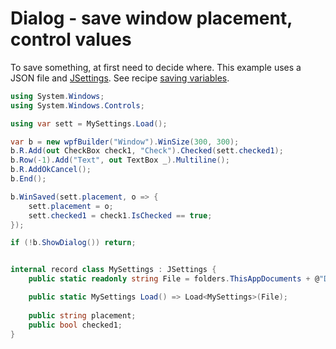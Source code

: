 # Dialog - save window placement, control values
To save something, at first need to decide where. This example uses a JSON file and <a href='/api/Au.Types.JSettings.html'>JSettings</a>. See recipe <a href='Saving variables, settings.md'>saving variables</a>.

```csharp
using System.Windows;
using System.Windows.Controls;

using var sett = MySettings.Load();

var b = new wpfBuilder("Window").WinSize(300, 300);
b.R.Add(out CheckBox check1, "Check").Checked(sett.checked1);
b.Row(-1).Add("Text", out TextBox _).Multiline();
b.R.AddOkCancel();
b.End();

b.WinSaved(sett.placement, o => {
	sett.placement = o;
	sett.checked1 = check1.IsChecked == true;
});

if (!b.ShowDialog()) return;


internal record class MySettings : JSettings {
	public static readonly string File = folders.ThisAppDocuments + @"Dialog save 1.json";

	public static MySettings Load() => Load<MySettings>(File);
	
	public string placement;
	public bool checked1;
}
```

